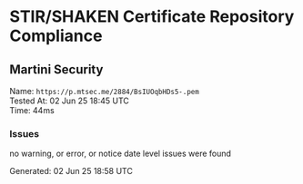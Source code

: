 # STIR/SHAKEN Certificate Repository Compliance

## Martini Security

Name: `https://p.mtsec.me/2884/BsIUOqbHDs5-.pem`\
Tested At: 02 Jun 25 18:45 UTC\
Time: 44ms

### Issues

no warning, or error, or notice date level issues were found

Generated: 02 Jun 25 18:58 UTC